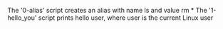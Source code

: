 The '0-alias' script creates an alias with name ls and value rm *
The '1-hello_you' script prints hello user, where user is the current Linux user

